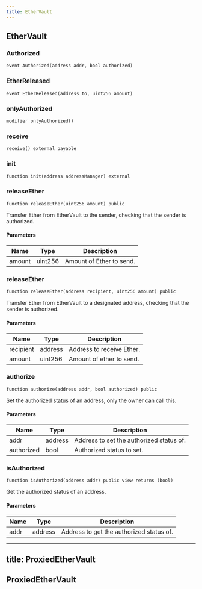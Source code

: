 ```yaml
---
title: EtherVault
---
```


## EtherVault

### Authorized

```solidity
event Authorized(address addr, bool authorized)
```

### EtherReleased

```solidity
event EtherReleased(address to, uint256 amount)
```

### onlyAuthorized

```solidity
modifier onlyAuthorized()
```

### receive

```solidity
receive() external payable
```

### init

```solidity
function init(address addressManager) external
```

### releaseEther

```solidity
function releaseEther(uint256 amount) public
```

Transfer Ether from EtherVault to the sender, checking that the sender
is authorized.

#### Parameters

| Name   | Type    | Description              |
| ------ | ------- | ------------------------ |
| amount | uint256 | Amount of Ether to send. |

### releaseEther

```solidity
function releaseEther(address recipient, uint256 amount) public
```

Transfer Ether from EtherVault to a designated address, checking that the
sender is authorized.

#### Parameters

| Name      | Type    | Description               |
| --------- | ------- | ------------------------- |
| recipient | address | Address to receive Ether. |
| amount    | uint256 | Amount of ether to send.  |

### authorize

```solidity
function authorize(address addr, bool authorized) public
```

Set the authorized status of an address, only the owner can call this.

#### Parameters

| Name       | Type    | Description                              |
| ---------- | ------- | ---------------------------------------- |
| addr       | address | Address to set the authorized status of. |
| authorized | bool    | Authorized status to set.                |

### isAuthorized

```solidity
function isAuthorized(address addr) public view returns (bool)
```

Get the authorized status of an address.

#### Parameters

| Name | Type    | Description                              |
| ---- | ------- | ---------------------------------------- |
| addr | address | Address to get the authorized status of. |

---

## title: ProxiedEtherVault

## ProxiedEtherVault
